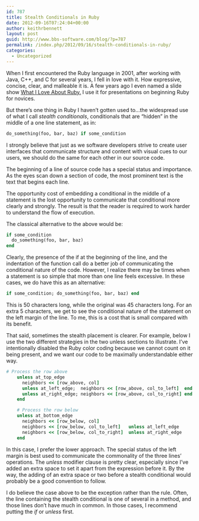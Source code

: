```yaml
---
id: 787
title: Stealth Conditionals in Ruby
date: 2012-09-16T07:24:04+00:00
author: keithrbennett
layout: post
guid: http://www.bbs-software.com/blog/?p=787
permalink: /index.php/2012/09/16/stealth-conditionals-in-ruby/
categories:
  - Uncategorized
---
```

When I first encountered the Ruby language in 2001, after working with Java, C++, and C for several years, I fell in love with it. How expressive, concise, clear, and malleable it is. A few years ago I even named a slide show [What I Love About Ruby.](https://speakerdeck.com/u/keithrbennett/p/what-i-love-about-ruby) I use it for presentations on beginning Ruby for novices.

But there&#8217;s one thing in Ruby I haven&#8217;t gotten used to&#8230;the widespread use of what I call _stealth conditionals_, conditionals that are &#8220;hidden&#8221; in the middle of a one line statement, as in:

```ruby
do_something(foo, bar, baz) if some_condition
```

I strongly believe that just as we software developers strive to create user interfaces that communicate structure and content with visual cues to our users, we should do the same for each other in our source code.

The beginning of a line of source code has a special status and importance. As the eyes scan down a section of code, the most prominent text is the text that begins each line.

The opportunity cost of embedding a conditional in the middle of a statement is the lost opportunity to communicate that conditional more clearly and strongly. The result is that the reader is required to work harder to understand the flow of execution.

The classical alternative to the above would be:

```ruby
if some_condition
  do_something(foo, bar, baz)
end
```

Clearly, the presence of the if at the beginning of the line, and the indentation of the function call do a better job of communicating the conditional nature of the code. However, I realize there may be times when a statement is so simple that more than one line feels excessive. In these cases, we do have this as an alternative:

```ruby
if some_condition; do_something(foo, bar, baz) end
```

This is 50 characters long, while the original was 45 characters long. For an extra 5 characters, we get to see the conditional nature of the statement on the left margin of the line. To me, this is a cost that is small compared with its benefit.

That said, sometimes the stealth placement is clearer. For example, below I use the two different strategies in the two unless sections to illustrate. I&#8217;ve intentionally disabled the Ruby color coding because we cannot count on it being present, and we want our code to be maximally understandable either way.

```ruby
# Process the row above
    unless at_top_edge
      neighbors << [row_above, col]
      unless at_left_edge;  neighbors << [row_above, col_to_left]  end
      unless at_right_edge; neighbors << [row_above, col_to_right] end
    end

    # Process the row below
    unless at_bottom_edge
      neighbors << [row_below, col]
      neighbors << [row_below, col_to_left]   unless at_left_edge
      neighbors << [row_below, col_to_right]  unless at_right_edge
    end
```

In this case, I prefer the lower approach. The special status of the left margin is best used to communicate the commonality of the three lines&#8217; operations. The _unless_ modifier clause is pretty clear, especially since I&#8217;ve added an extra space to set it apart from the expression before it. By the way, the adding of an extra space or two before a stealth conditional would probably be a good convention to follow.

I do believe the case above to be the exception rather than the rule. Often, the line containing the stealth conditional is one of several in a method, and those lines don&#8217;t have much in common. In those cases, I recommend putting the _if_ or _unless_ first.